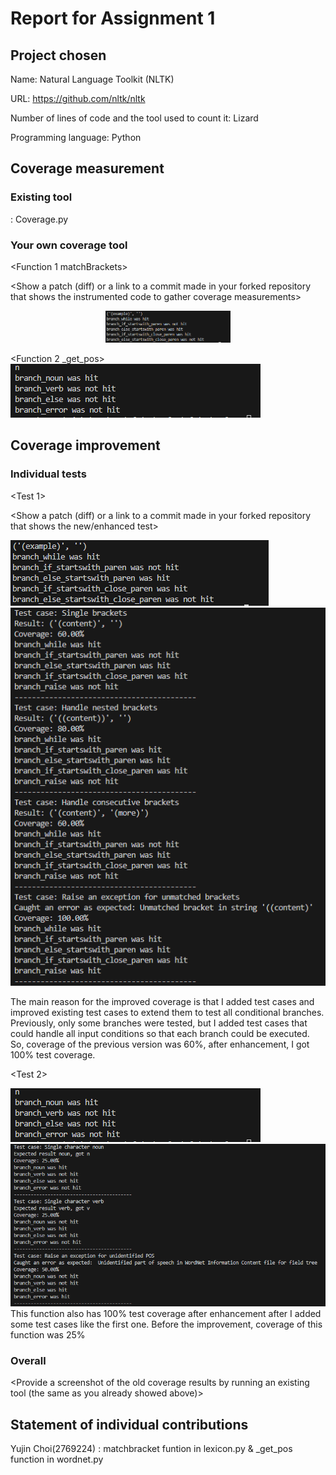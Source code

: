 # Report for Assignment 1

## Project chosen

Name:  Natural Language Toolkit (NLTK)

URL: https://github.com/nltk/nltk

Number of lines of code and the tool used to count it: Lizard

Programming language: Python

## Coverage measurement

### Existing tool
: Coverage.py
<Inform the name of the existing tool that was executed and how it was executed>

<Show the coverage results provided by the existing tool with a screenshot>


### Your own coverage tool

<The following is supposed to be repeated for each group member>

<Yujin Choi>

<Function 1 matchBrackets>

<Show a patch (diff) or a link to a commit made in your forked repository that shows the instrumented code to gather coverage measurements>

<div align="center">
  <img src="https://github.com/asdnng/nltk_SEP_group120/blob/main/images/match_results.png" alt="match_coverage_report" width="200">
</div>

<Function 2 _get_pos>
![getpos_coverage report](https://github.com/asdnng/nltk_SEP_group120/blob/main/images/getpos_results.png)

## Coverage improvement

### Individual tests

<The following is supposed to be repeated for each group member>

<Yujin Choi>

<Test 1>

<Show a patch (diff) or a link to a commit made in your forked repository that shows the new/enhanced test>


![match coverage report](https://github.com/asdnng/nltk_SEP_group120/blob/main/images/match_results.png)
![match new coverage report](https://github.com/asdnng/nltk_SEP_group120/blob/main/images/match_enhanced.png)

<State the coverage improvement with a number and elaborate on why the coverage is improved>
 The main reason for the improved coverage is that I added test cases and improved existing test cases to extend them to test all conditional branches. Previously, only some branches were tested, but I added test cases that could handle all input conditions so that each branch could be executed. So, coverage of the previous version was 60%, after enhancement, I got 100% test coverage.

<Test 2>

![getpos_coverage report](https://github.com/asdnng/nltk_SEP_group120/blob/main/images/getpos_results.png)
![getpos_new coverage report](https://github.com/asdnng/nltk_SEP_group120/blob/main/images/getpos_enhanced.png)
<State the coverage improvement with a number and elaborate on why the coverage is improved>
 This function also has 100% test coverage after enhancement after I added some test cases like the first one. Before the improvement, coverage of this function was 25%

### Overall

<Provide a screenshot of the old coverage results by running an existing tool (the same as you already showed above)>



<Provide a screenshot of the new coverage results by running the existing tool using all test modifications made by the group>

## Statement of individual contributions

<Write what each group member did>

Yujin Choi(2769224) : matchbracket funtion in lexicon.py & _get_pos function in wordnet.py
